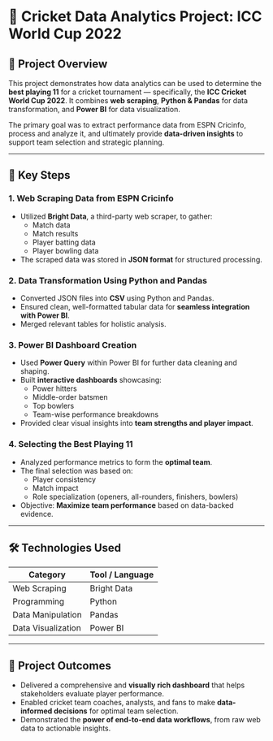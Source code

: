 # 🏏 Cricket Data Analytics Project: ICC World Cup 2022

## 📌 Project Overview

This project demonstrates how data analytics can be used to determine the **best playing 11** for a cricket tournament — specifically, the **ICC Cricket World Cup 2022**. It combines **web scraping**, **Python & Pandas** for data transformation, and **Power BI** for data visualization.

The primary goal was to extract performance data from ESPN Cricinfo, process and analyze it, and ultimately provide **data-driven insights** to support team selection and strategic planning.

---

## 🔧 Key Steps

### 1. Web Scraping Data from ESPN Cricinfo
- Utilized **Bright Data**, a third-party web scraper, to gather:
  - Match data
  - Match results
  - Player batting data
  - Player bowling data
- The scraped data was stored in **JSON format** for structured processing.

### 2. Data Transformation Using Python and Pandas
- Converted JSON files into **CSV** using Python and Pandas.
- Ensured clean, well-formatted tabular data for **seamless integration with Power BI**.
- Merged relevant tables for holistic analysis.

### 3. Power BI Dashboard Creation
- Used **Power Query** within Power BI for further data cleaning and shaping.
- Built **interactive dashboards** showcasing:
  - Power hitters
  - Middle-order batsmen
  - Top bowlers
  - Team-wise performance breakdowns
- Provided clear visual insights into **team strengths and player impact**.

### 4. Selecting the Best Playing 11
- Analyzed performance metrics to form the **optimal team**.
- The final selection was based on:
  - Player consistency
  - Match impact
  - Role specialization (openers, all-rounders, finishers, bowlers)
- Objective: **Maximize team performance** based on data-backed evidence.

---

## 🛠️ Technologies Used

| Category            | Tool / Language          |
|---------------------|--------------------------|
| Web Scraping        | Bright Data              |
| Programming         | Python                   |
| Data Manipulation   | Pandas                   |
| Data Visualization  | Power BI                 |

---

## 🎯 Project Outcomes

- Delivered a comprehensive and **visually rich dashboard** that helps stakeholders evaluate player performance.
- Enabled cricket team coaches, analysts, and fans to make **data-informed decisions** for optimal team selection.
- Demonstrated the **power of end-to-end data workflows**, from raw web data to actionable insights.
